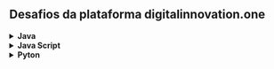 ## Desafios da plataforma digitalinnovation.one

<!-- Java -->
<details>
    <summary><strong>Java</strong></summary>
    <br />
    <div align="left">
        <!-- Primeiros passos com java -->
        <table border=1>
            <tr>
                <th colspan="4">Primeriros passos com java</th>
            </tr>
            <tr>
                <th colspan="4"></th>
            </tr>
            <tr>
                <th>Etapa</th>
                <th>Desafio</th>
                <th>Solução</th>
                <th>Status</th>
            </tr>
            <tr>
                <td align="center">1</td>
                <td>Visita na Feira</td>
                <td><a href="https://github.com/Josesmar/desafios-DIO/blob/main/VisitaFeira.java">Código</a></td>
                <td align="center">✔</td>
            </tr>
            <tr>
                <td align="center">2</td>
                <td>Seis Números Ímparess</td>
                <td><a href="https://github.com/Josesmar/desafios-DIO/blob/main/SeisNumerosImpares.java">Código</a></td>
                <td align="center">✔</td>
            </tr>
            <tr>
                <td align="center">3</td>
                <td>Quantidade de Números Positivos</td>
                <td><a href="https://github.com/Josesmar/desafios-DIO/blob/quantidade_numeros_positivos/QuantidadeNumerosPositivos.java">Código</a></td>
                <td align="center">✔</td>
            </tr>            
        </table>      
        <!-- Ordenação e Filtros em Java -->
        <table border=1>
            <tr>
                <th colspan="4">Ordenação e Filtros em Java</th>
            </tr>
            <tr>
                <th colspan="4"></th>
            </tr>
            <tr>
                <th>Etapa</th>
                <th>Desafio</th>
                <th>Solução</th>
                <th>Status</th>
            </tr>
            <tr>
                <td align="center">1</td>
                <td>Ordenando Números Pares e Ímpares</td>
                <td><a href="https://github.com/Josesmar/desafios-DIO/blob/main/OrdenandoNumerosParesImpares.java">Código</a></td>
                <td align="center">✔</td>
            </tr>  
            <tr>
                <td align="center">2</td>
                <td>Compras no Supermercado</td>
                <td><a href="https://github.com/Josesmar/desafios-DIO/blob/main/ComprasSupermercado.java">Código</a></td>
                <td align="center">✔</td>
            </tr>              
        </table>
        <!-- Resolvendo Algoritmos com Java -->
        <table border=1>
            <tr>
                <th colspan="4">Praticando programação em Java</th>
            </tr>
            <tr>
                <th colspan="4"></th>
            </tr>
            <tr>
                <th>Etapa</th>
                <th>Desafio</th>
                <th>Solução</th>
                <th>Status</th>
            </tr>
            <tr>
                <td align="center">1</td>
                <td>Abreviando Posts do Blog</td>
                <td><a href="https://github.com/Josesmar/Desafios-DIO/blob/AbreviacaoPalavraBlog/AbreviaPalavra/src/main/java/AbreviaPalavra.java">Código</a></td>
                <td align="center">✔</td>
            </tr>
            <tr>
                <td align="center">2</td>
                <td>Conjuntos bons ou ruins</td>
                <td><a href="https://github.com/Josesmar/desafios-DIO/blob/conjuntos_bons_ou_ruins/conjuntosBonsOuRuins/src/main/java/ConjuntoBomOuRuin.java">Código</a></td>
                <td align="center">✔</td>
            </tr>  
            <tr>
                <td align="center">3</td>
                <td>Encontre a maior substring</td>
                <td><a href="https://github.com/Josesmar/desafios-DIO/blob/tamanho_subString_maior/EncontreMaiorSubString/src/main/java/TamanhoSubString.java">Código</a></td>
                <td align="center">✔</td>
            </tr>   
            <tr>
                <td align="center">4</td>
                <td>Entrevista embaraçosa</td>
                <td><a href="https://github.com/Josesmar/desafios-DIO/blob/tamanho_subString_maior/EncontreMaiorSubString/src/main/java/TamanhoSubString.java">Código</a></td>
                <td align="center">✔</td>
            </tr>                  
            <tr>
                <td align="center">4</td>
                <td>Validador de senhas com requisitos</td>
                <td><a href="https://github.com/Josesmar/desafios-DIO/blob/validadorSenhaComRequisitos/ValidadorSenhaComRequisitos/src/main/java/ValidaSenhaComRequisitos.java">Código</a></td>
                <td align="center">✔</td>
            </tr>                                          
        </table>
        <!-- Solução de Problemas Básicos em Java -->
        <table border=1>
            <tr>
                <th colspan="4">Solução de Problemas Básicos em Java</th>
            </tr>
            <tr>
                <th colspan="4"></th>
            </tr>
            <tr>
                <th>Etapa</th>
                <th>Desafio</th>
                <th>Solução</th>
                <th>Status</th>
            </tr>
            <tr>
                <td align="center">1</td>
                <td>Calculadora</td>
                <td><a href="https://github.com/Josesmar/desafios-DIO/blob/Calculadora/calculadora/src/main/java/Calculadora.java">Código</a></td>
                <td align="center">✔</td>
            </tr>
            <tr>
                <td align="center">2</td>
                <td>Idade em Dias</td>
                <td><a href="https://github.com/Josesmar/desafios-DIO/blob/main/CalcularIdadeEmAnos.java">Código</a></td>
                <td align="center">✔</td>
            </tr>          
        </table>     
        <!--Desafios numéricos em Java-->
        <table border = 1>
            <tr>
                <th colspan="4">Desafios numéricos em Java</th>
            </tr>
            <tr>
                <th colspan="4"></th>
            </tr>    
            <tr>
                <th>Etapa</th>
                <th>Desafio</th>
                <th>Solução</th>
                <th>Status</th>
            </tr>  
            <tr>
                <td align="center">1</td>
                <td>Análise de números</td>
                <td><a href="https://github.com/Josesmar/desafios-DIO/blob/analise-numeros/AnaliseNumeros.java">Código</a></td>
                <td align="center">✔</td>
            </tr>  
            <tr>
                <td align="center">2</td>
                <td>Folha de pagamento</td>
                <td><a href="https://github.com/Josesmar/desafios-DIO/blob/main/FolhaPagamento.java">Código</a></td>
                <td align="center">✔</td>
            </tr>  
            <tr>
                <td align="center">3</td>
                <td>Contagem de cédulas</td>
                <td><a href="https://github.com/Josesmar/desafios-DIO/blob/main/ContagemCedulas.java">Código</a></td>
                <td align="center">✔</td>
            </tr>              
            </table>
        <!--Solucionando desafios em java-->
        <table border = 1>
            <tr>
                <th colspan="4"Solucionando Desafios em Java</th>
                </tr>
            <tr>
                <th colspan="4"></th>
            </tr>    
            <tr>
                <th>Etapa</th>
                <th>Desafio</th>
                <th>Solução</th>
                <th>Status</th>
            </tr>     
            <tr>
                <td align="center">1</td>
                <td>Área do Circulo</td>
                <td><a href="https://github.com/Josesmar/desafios-DIO/blob/main/AreaCirculo.java">Código</a></td>
                <td align="center">✔</td>
            </tr>            
        </table>
        
    </div>
</details>


<!--JavaScirpt-->
<details>
 <summary><strong>Java Script</strong></summary>    
    <br />
    <div align="left">
        <!-- Quantidade de números positivos -->
        <table border=1>
            <tr>
                <th colspan="4">Fundamentos Aritméticos em JavaScript</th>
            </tr>
            <tr>
                <th colspan="4"></th>
            </tr>
            <tr>
                <th>Etapa</th>
                <th>Desafio</th>
                <th>Solução</th>
                <th>Status</th>
            </tr>
            <tr>
                <td align="center">1</td>
                <td>Quantidade de números positivos</td>
                <td><a href="https://github.com/Josesmar/javaScript/blob/main/js/quantidadeNumeroPositivos.js">Código</a></td>
                <td align="center">✔</td>
            </tr>            
            <tr>
                <td align="center">2</td>
                <td>Exibindo Números Pares</td>
                <td><a href="https://github.com/Josesmar/javaScript/blob/main/js/exibindoNumerosPares.js">Código</a></td>
                <td align="center">✔</td>
            </tr>    
            <tr>
                <td align="center">3</td>                
                <td>Análise de números</td>
                <td><a href="https://github.com/Josesmar/javaScript/blob/analise-numeros/js/analiseNumeros.js">Código</a></td>                
                <td align="center">✔</td>
            </tr>
            <tr>
                <td align="center">4</td>
                <td>Contagem de cédulas</td>
                <td><a href="https://github.com/Josesmar/javaScript/blob/contagem_cedulas/js/contagemCedulas.js">Código</a></td>
                <td align="center">✔</td>
            </tr>
            <tr>
                <td align="center">4</td>
                <td>Consumo Médio do Automóvel</td>
                <td><a href="https://github.com/Josesmar/javaScript/blob/main/js/consumoMedioAutomovel.js">Código</a></td>
                <td align="center">✔</td>
            </tr>         
        </table>            
</details>
<details>
 <summary><strong>Pyton</strong></summary>    
</details>
